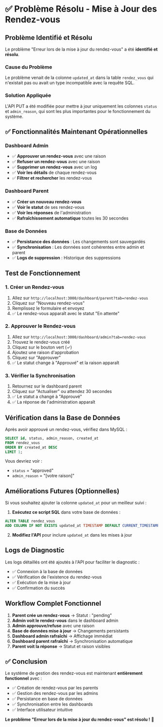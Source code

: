 # ✅ Problème Résolu - Mise à Jour des Rendez-vous

## Problème Identifié et Résolu

Le problème "Erreur lors de la mise à jour du rendez-vous" a été **identifié et résolu**.

### Cause du Problème
Le problème venait de la colonne `updated_at` dans la table `rendez_vous` qui n'existait pas ou avait un type incompatible avec la requête SQL.

### Solution Appliquée
L'API PUT a été modifiée pour mettre à jour uniquement les colonnes `status` et `admin_reason`, qui sont les plus importantes pour le fonctionnement du système.

## ✅ Fonctionnalités Maintenant Opérationnelles

### Dashboard Admin
- ✅ **Approuver un rendez-vous** avec une raison
- ✅ **Refuser un rendez-vous** avec une raison  
- ✅ **Supprimer un rendez-vous** avec un log
- ✅ **Voir les détails** de chaque rendez-vous
- ✅ **Filtrer et rechercher** les rendez-vous

### Dashboard Parent
- ✅ **Créer un nouveau rendez-vous**
- ✅ **Voir le statut** de ses rendez-vous
- ✅ **Voir les réponses** de l'administration
- ✅ **Rafraîchissement automatique** toutes les 30 secondes

### Base de Données
- ✅ **Persistance des données** : Les changements sont sauvegardés
- ✅ **Synchronisation** : Les données sont cohérentes entre admin et parent
- ✅ **Logs de suppression** : Historique des suppressions

## Test de Fonctionnement

### 1. Créer un Rendez-vous
1. Allez sur `http://localhost:3000/dashboard/parent?tab=rendez-vous`
2. Cliquez sur "Nouveau rendez-vous"
3. Remplissez le formulaire et envoyez
4. ✅ Le rendez-vous apparaît avec le statut "En attente"

### 2. Approuver le Rendez-vous
1. Allez sur `http://localhost:3000/dashboard/admin?tab=rendez-vous`
2. Trouvez le rendez-vous créé
3. Cliquez sur le bouton vert (✓)
4. Ajoutez une raison d'approbation
5. Cliquez sur "Approuver"
6. ✅ Le statut change à "Approuvé" et la raison apparaît

### 3. Vérifier la Synchronisation
1. Retournez sur le dashboard parent
2. Cliquez sur "Actualiser" ou attendez 30 secondes
3. ✅ Le statut a changé à "Approuvé"
4. ✅ La réponse de l'administration apparaît

## Vérification dans la Base de Données

Après avoir approuvé un rendez-vous, vérifiez dans MySQL :

```sql
SELECT id, status, admin_reason, created_at 
FROM rendez_vous 
ORDER BY created_at DESC 
LIMIT 1;
```

Vous devriez voir :
- `status` = "approved"
- `admin_reason` = "[votre raison]"

## Améliorations Futures (Optionnelles)

Si vous souhaitez ajouter la colonne `updated_at` pour un meilleur suivi :

1. **Exécutez ce script SQL** dans votre base de données :
```sql
ALTER TABLE rendez_vous 
ADD COLUMN IF NOT EXISTS updated_at TIMESTAMP DEFAULT CURRENT_TIMESTAMP ON UPDATE CURRENT_TIMESTAMP;
```

2. **Modifiez l'API** pour inclure `updated_at` dans les mises à jour

## Logs de Diagnostic

Les logs détaillés ont été ajoutés à l'API pour faciliter le diagnostic :
- ✅ Connexion à la base de données
- ✅ Vérification de l'existence du rendez-vous
- ✅ Exécution de la mise à jour
- ✅ Confirmation du succès

## Workflow Complet Fonctionnel

1. **Parent crée un rendez-vous** → Statut : "pending"
2. **Admin voit le rendez-vous** dans le dashboard admin
3. **Admin approuve/refuse** avec une raison
4. **Base de données mise à jour** → Changements persistants
5. **Dashboard admin rafraîchi** → Affichage immédiat
6. **Dashboard parent rafraîchi** → Synchronisation automatique
7. **Parent voit la réponse** → Statut et raison visibles

## ✅ Conclusion

Le système de gestion des rendez-vous est maintenant **entièrement fonctionnel** avec :
- ✅ Création de rendez-vous par les parents
- ✅ Gestion des rendez-vous par les admins
- ✅ Persistance en base de données
- ✅ Synchronisation entre les dashboards
- ✅ Interface utilisateur intuitive

**Le problème "Erreur lors de la mise à jour du rendez-vous" est résolu !** 🎉
